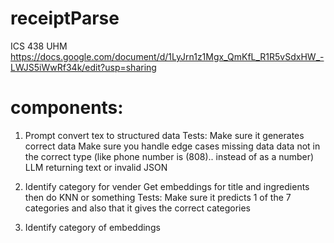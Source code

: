 # receiptParse
ICS 438 UHM
https://docs.google.com/document/d/1LyJrn1z1Mgx_QmKfL_R1R5vSdxHW_-LWJS5iWwRf34k/edit?usp=sharing
# components:
1. Prompt convert tex to structured data
	Tests:
		Make sure it generates correct data
		Make sure you handle edge cases
			missing data
			data not in the correct type (like phone number is (808).. instead of as a number)
			LLM returning text or invalid JSON
2. Identify category for vender
	Get embeddings for title and ingredients then do KNN or something
	Tests:
		Make sure it predicts 1 of the 7 categories and also that it gives the correct categories

3. Identify category of embeddings
		

